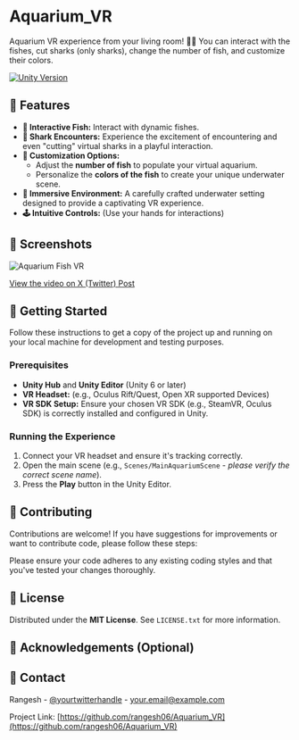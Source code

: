# Aquarium_VR
Aquarium VR experience from your living room! 🌊🐠 You can interact with the fishes, cut sharks (only sharks), change the number of fish, and customize their colors.

[![Unity Version](https://img.shields.io/badge/Unity-UNITY_VERSION-blueviolet)](https://unity.com/releases/unity-6)

## 🌟 Features

* **🐠 Interactive Fish:** Interact with dynamic fishes.
* **🦈 Shark Encounters:** Experience the excitement of encountering and even "cutting" virtual sharks in a playful interaction.
* **🎨 Customization Options:**
    * Adjust the **number of fish** to populate your virtual aquarium.
    * Personalize the **colors of the fish** to create your unique underwater scene.
* **🌊 Immersive Environment:** A carefully crafted underwater setting designed to provide a captivating VR experience.
* **🕹️ Intuitive Controls:** (Use your hands for interactions)

## 📸 Screenshots
![Aquarium Fish VR](https://github.com/user-attachments/assets/eaf31385-4baa-4040-9590-adc3c696ff5c)

[View the video on X (Twitter) Post](https://x.com/RangeshUs/status/1929227063598137663)

## 🚀 Getting Started

Follow these instructions to get a copy of the project up and running on your local machine for development and testing purposes.

### Prerequisites

* **Unity Hub** and **Unity Editor** (Unity 6 or later)
* **VR Headset:** (e.g., Oculus Rift/Quest, Open XR supported Devices)
* **VR SDK Setup:** Ensure your chosen VR SDK (e.g., SteamVR, Oculus SDK) is correctly installed and configured in Unity.


### Running the Experience

1.  Connect your VR headset and ensure it's tracking correctly.
2.  Open the main scene (e.g., `Scenes/MainAquariumScene` - *please verify the correct scene name*).
3.  Press the **Play** button in the Unity Editor.

## 🤝 Contributing

Contributions are welcome! If you have suggestions for improvements or want to contribute code, please follow these steps:

Please ensure your code adheres to any existing coding styles and that you've tested your changes thoroughly.

## 📜 License
Distributed under the **MIT License**. See `LICENSE.txt` for more information.
## 🙏 Acknowledgements (Optional)


## 📧 Contact

Rangesh - [@yourtwitterhandle](https://x.com/RangeshUs) - your.email@example.com

Project Link: [https://github.com/rangesh06/Aquarium_VR](https://github.com/rangesh06/Aquarium_VR)
